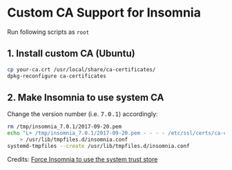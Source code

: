 Custom CA Support for Insomnia
==
Run following scripts as `root`
## 1. Install custom CA (Ubuntu)
```bash
cp your-ca.crt /usr/local/share/ca-certificates/
dpkg-reconfigure ca-certificates
```
## 2. Make Insomnia to use system CA
Change the version number (i.e. <kbd>7.0.1</kbd>) accordingly:
```bash
rm /tmp/insomnia_7.0.1/2017-09-20.pem
echo "L+ /tmp/insomnia_7.0.1/2017-09-20.pem - - - - /etc/ssl/certs/ca-certificates.crt" \
    > /usr/lib/tmpfiles.d/insomnia.conf
systemd-tmpfiles --create /usr/lib/tmpfiles.d/insomnia.conf
```

Credits: [Force Insomnia to use the system trust store](https://kdecherf.com/blog/2018/07/13/force-insomnia-to-use-the-system-trust-store/)
